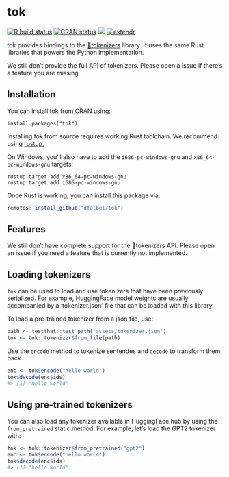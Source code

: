 
<!-- README.md is generated from README.Rmd. Please edit that file -->

# tok

<!-- badges: start -->

[![R build
status](https://github.com/mlverse/tok/workflows/R-CMD-check/badge.svg)](https://github.com/mlverse/tok/actions)
[![CRAN
status](https://www.r-pkg.org/badges/version/tok)](https://CRAN.R-project.org/package=tok)
[![](https://cranlogs.r-pkg.org/badges/tok)](https://cran.r-project.org/package=tok)
[![extendr](https://img.shields.io/badge/extendr-%5E0.8.1-276DC2)](https://extendr.rs/extendr/extendr_api/)
<!-- badges: end -->

tok provides bindings to the
[🤗tokenizers](https://huggingface.co/docs/tokenizers/v0.13.3/en/index)
library. It uses the same Rust libraries that powers the Python
implementation.

We still don’t provide the full API of tokenizers. Please open a issue
if there’s a feature you are missing.

## Installation

You can install tok from CRAN using:

    install.packages("tok")

Installing tok from source requires working Rust toolchain. We recommend
using [rustup.](https://rustup.rs/)

On Windows, you’ll also have to add the `i686-pc-windows-gnu` and
`x86_64-pc-windows-gnu` targets:

    rustup target add x86_64-pc-windows-gnu
    rustup target add i686-pc-windows-gnu

Once Rust is working, you can install this package via:

``` r
remotes::install_github("dfalbel/tok")
```

## Features

We still don’t have complete support for the 🤗tokenizers API. Please
open an issue if you need a feature that is currently not implemented.

## Loading tokenizers

`tok` can be used to load and use tokenizers that have been previously
serialized. For example, HuggingFace model weights are usually
accompanied by a ‘tokenizer.json’ file that can be loaded with this
library.

To load a pre-trained tokenizer from a json file, use:

``` r
path <- testthat::test_path("assets/tokenizer.json")
tok <- tok::tokenizer$from_file(path)
```

Use the `encode` method to tokenize sentendes and `decode` to transform
them back.

``` r
enc <- tok$encode("hello world")
tok$decode(enc$ids)
#> [1] "hello world"
```

## Using pre-trained tokenizers

You can also load any tokenizer available in HuggingFace hub by using
the `from_pretrained` static method. For example, let’s load the GPT2
tokenizer with:

``` r
tok <- tok::tokenizer$from_pretrained("gpt2")
enc <- tok$encode("hello world")
tok$decode(enc$ids)
#> [1] "hello world"
```
